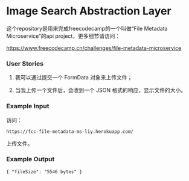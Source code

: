 # Image Search Abstraction Layer

这个repository是用来完成freecodecamp的一个叫做“File Metadata Microservice”的api project，更多细节请访问：

<https://www.freecodecamp.cn/challenges/file-metadata-microservice>

### User Stories

1. 我可以通过提交一个 FormData 对象来上传文件；

2. 当我上传一个文件后，会收到一个 JSON 格式的响应，显示文件的大小。

### Example Input

访问：

    https://fcc-file-metadata-ms-liy.herokuapp.com/
    
上传文件。

### Example Output

    { "fileSize": "5546 bytes" }
